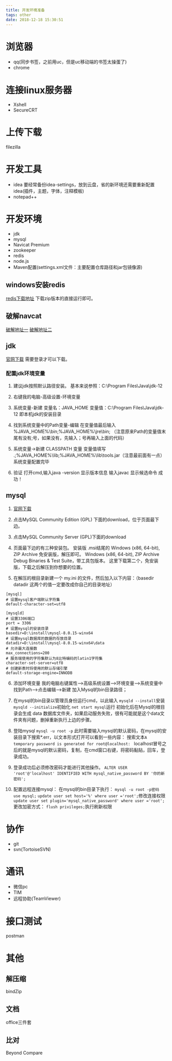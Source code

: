 ```yaml
---
title: 开发环境准备
tags: other
date: 2018-12-18 15:30:51
---
```


# 浏览器
- qq(同步书签，之前用uc，但是uc移动端的书签太操蛋了)
- chrome

# 连接linux服务器
- Xshell
- SecureCRT

# 上传下载
filezilla

# 开发工具
- idea 要经常备份idea-settings，放到云盘，省的新环境还需要重新配置idea(插件，主题，字体，注释模板)
- notepad++

# 开发环境
- jdk
- mysql
- Navicat Premium
- zookeeper
- redis
- node.js
- Maven配置(settings.xml文件：主要配置仓库路径和jar包镜像源)

## windows安装redis
[redis下载地址](https://github.com/MicrosoftArchive/redis/releases)
下载zip版本的直接运行即可。

## 破解navcat
[破解地址一](https://github.com/DoubleLabyrinth/navicat-keygen)
[破解地址二](https://github.com/Deltafox79/Navicat_Keygen)

## jdk
[官网下载](https://www.oracle.com/technetwork/java/javase/downloads/index.html)
需要登录才可以下载。

### 配置jdk环境变量
1. 建议jdk按照默认路径安装。
基本来说参照：C:\Program Files\Java\jdk-12

2. 右键我的电脑-高级设置-环境变量

3. 系统变量-新建
变量名：JAVA_HOME
变量值：C:\Program Files\Java\jdk-12
即本机jdk的安装目录

4. 找到系统变量中的Path变量-编辑
在变量值最后输入 %JAVA_HOME%\bin;%JAVA_HOME%\jre\bin;
（注意原来Path的变量值末尾有没有;号，如果没有，先输入；号再输入上面的代码）

5. 系统变量→新建 CLASSPATH 变量
变量值填写   .;%JAVA_HOME%\lib;%JAVA_HOME%\lib\tools.jar（注意最前面有一点）
系统变量配置完毕

6. 验证
打开cmd,输入java -version 显示版本信息
输入javac 显示候选命令
成功！

## mysql
1. [官网下载](https://www.mysql.com/downloads/)
2. 点击MySQL Community Edition (GPL) 下面的download，位于页面最下边。
3. 点击MySQL Community Server (GPL)下面的download
4. 页面最下边的有三种安装包。
安装版  .msi结尾的
Windows (x86, 64-bit), ZIP Archive 免安装版，解压即可。
Windows (x86, 64-bit), ZIP Archive Debug Binaries & Test Suite，带工具包版本。
这里下载第二个，免安装版，下载之后解压到你想要的位置。

5. 在解压的根目录新建一个 my.ini 的文件，然后加入以下内容：（basedir datadir 这两个的值一定要改成你自己的目录地址）
```
[mysql]
# 设置mysql客户端默认字符集
default-character-set=utf8

[mysqld] 
# 设置3306端口
port = 3306
# 设置mysql的安装目录
basedir=D:\install\mysql-8.0.15-winx64
# 设置mysql数据库的数据的存放目录
datadir=D:\install\mysql-8.0.15-winx64\data
# 允许最大连接数
max_connections=200
# 服务端使用的字符集默认为8比特编码的latin1字符集
character-set-server=utf8
# 创建新表时将使用的默认存储引擎
default-storage-engine=INNODB
```

6. 添加环境变量
我的电脑右键属性-->高级系统设置-->环境变量-->系统变量中找到Path-->点击编辑-->新建 加入Mysql的bin目录路径；

7. 在mysql的bin目录以管理员身份运行cmd，以此输入
`mysqld --install`安装
`mysqld --initialize`初始化
`net start mysql`运行
初始化后在Mysql的根目录会生成 data 数据库文件夹，如果启动服务失败，很有可能就是这个data文件夹有问题，删掉重新执行上边的步骤。

8. 登陆mysql
`mysql -u root -p`
此时需要输入mysql的默认密码，在mysql的安装目录下搜索*.err，以文本形式打开可以看到一些内容：
搜索文本`A temporary password is generated for root@localhost: `
localhost冒号之后的就是mysql的默认密码，复制，在cmd窗口右键，将密码黏贴，回车，登录成功。

9. 登录成功后必须修改密码才能进行其他操作。
`ALTER USER 'root'@'localhost' IDENTIFIED WITH mysql_native_password BY '你的新密码';`

10. 配置远程连接mysql：
在mysql的bin目录下执行：
`mysql -u root -p密码`
`use mysql;`
`update user set host='%' where user ='root';`修改连接权限
`update user set plugin='mysql_native_password' where user ='root';`更改加密方式：
`flush privileges;`执行刷新权限

# 协作
- git
- svn(TortoiseSVN)

# 通讯
- 微信pc
- TIM
- 远程协助(TeamViewer)

# 接口测试
postman

# 其他
## 解压缩
bindZip

## 文档
office三件套

## 比对
Beyond Compare